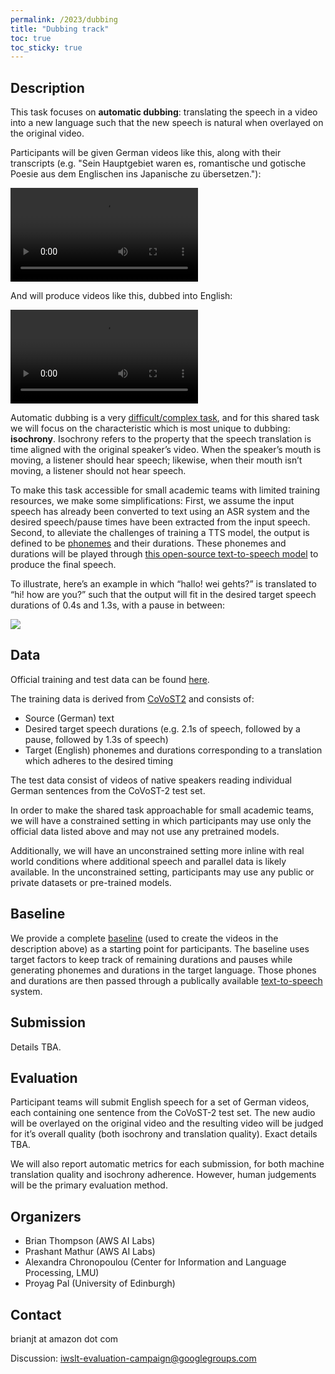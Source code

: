 ```yaml
---
permalink: /2023/dubbing
title: "Dubbing track"
toc: true
toc_sticky: true
---
```


<!--
Markdown notes: comments can be formed as in this example;
bulleted lines start with a - ;
if you want to have a line break either put a blank line in between the text or leave two spaces at the end of the line
-->

## Description

This task focuses on **automatic dubbing**: translating the speech in a video into a new language such that the new speech is natural when overlayed on the original video. 

Participants will be given German videos like this, along with their transcripts (e.g. "Sein Hauptgebiet waren es, romantische und gotische Poesie aus dem Englischen ins Japanische zu übersetzen."):

<video src="https://user-images.githubusercontent.com/3534106/217985339-fb31a3a5-7845-4d52-b651-0ab93e426c70.mp4" controls="controls" style="max-width: 600px;">
</video>

And will produce videos like this, dubbed into English:

<video src="https://user-images.githubusercontent.com/3534106/217978682-d74d35b8-3a5f-4e46-82c2-94269e56b3b4.mp4" controls="controls" style="max-width: 600px;">
</video>

Automatic dubbing is a very [difficult/complex task](https://arxiv.org/abs/2212.12137), and for this shared task we will focus on the characteristic which is most unique to dubbing: **isochrony**. Isochrony refers to the property that the speech translation is time aligned with the original speaker’s video. When the speaker’s mouth is moving, a listener should hear speech; likewise, when their mouth isn’t moving, a listener should not hear speech. 

To make this task accessible for small academic teams with limited training resources, we make some simplifications: First, we assume the input speech has already been converted to text using an ASR system and the desired speech/pause times have been extracted from the input speech. Second, to alleviate the challenges of training a TTS model, the output is defined to be [phonemes](https://en.wikipedia.org/wiki/Phoneme) and their durations. These phonemes and durations will be played through [this open-source text-to-speech model](https://github.com/mtresearcher/FastSpeech2) to produce the final speech.

To illustrate, here’s an example in which “hallo! wei gehts?” is translated to “hi! how are you?” such that the output will fit in the desired target speech durations of 0.4s and 1.3s, with a pause in between:

<img src="https://user-images.githubusercontent.com/3534106/218159375-443e8168-147f-4963-b88a-5adb0b789d83.png" style="max-width:100% !important; height: auto !important;">

## Data

Official training and test data can be found [here](https://github.com/amazon-science/iwslt-autodub-task/tree/main/data).

The training data is derived from [CoVoST2](https://arxiv.org/abs/2007.10310) and consists of:

* Source (German) text
* Desired target speech durations (e.g. 2.1s of speech, followed by a pause, followed by 1.3s of speech)
* Target (English) phonemes and durations corresponding to a translation which adheres to the desired timing


The test data consist of videos of native speakers reading individual German sentences from the CoVoST-2 test set. 

In order to make the shared task approachable for small academic teams, we will have a constrained setting in which participants may use only the official data listed above and may not use any pretrained models.

Additionally, we will have an unconstrained setting more inline with real world conditions where additional speech and parallel data is likely available.  In the unconstrained setting, participants may use any public or private datasets or pre-trained models. 


## Baseline

We provide a complete [baseline](https://github.com/amazon-science/iwslt-autodub-task) (used to create the videos in the description above) as a starting point for participants. The baseline uses target factors to keep track of remaining durations and pauses while generating phonemes and durations in the target language. Those phones and durations are then passed through a publically available [text-to-speech](https://github.com/ming024/FastSpeech2) system. 

## Submission

Details TBA.


## Evaluation

Participant teams will submit English speech for a set of German videos, each containing one sentence from the CoVoST-2 test set. The new audio will be overlayed on the original video and the resulting video will be judged for it’s overall quality (both isochrony and translation quality). Exact details TBA. 

We will also report automatic metrics for each submission, for both machine translation quality and isochrony adherence. However, human judgements will be the primary evaluation method. 


## Organizers

* Brian Thompson (AWS AI Labs)
* Prashant Mathur (AWS AI Labs)
* Alexandra Chronopoulou (Center for Information and Language Processing, LMU)
* Proyag Pal (University of Edinburgh)


## Contact

brianjt at amazon dot com
  
Discussion: <iwslt-evaluation-campaign@googlegroups.com>
